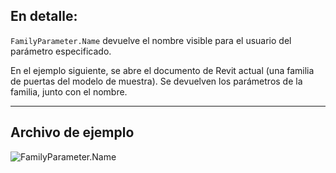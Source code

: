 ## En detalle:
`FamilyParameter.Name` devuelve el nombre visible para el usuario del parámetro especificado.

En el ejemplo siguiente, se abre el documento de Revit actual (una familia de puertas del modelo de muestra). Se devuelven los parámetros de la familia, junto con el nombre.
___
## Archivo de ejemplo

![FamilyParameter.Name](./Revit.Elements.FamilyParameter.Name_img.jpg)
